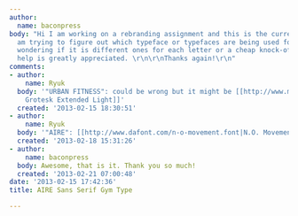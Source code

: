 ```yaml
---
author:
  name: baconpress
body: "Hi I am working on a rebranding assignment and this is the current logo. I
  am trying to figure out which typeface or typefaces are being used for AIRE. I am
  wondering if it is different ones for each letter or a cheap knock-off, but any
  help is greatly appreciated. \r\n\r\nThanks again!\r\n"
comments:
- author:
    name: Ryuk
  body: '"URBAN FITNESS": could be wrong but it might be [[http://www.myfonts.com/fonts/berthold/akzidenz-grotesk-be/|Akzidenz
    Grotesk Extended Light]]'
  created: '2013-02-15 18:30:51'
- author:
    name: Ryuk
  body: '"AIRE": [[http://www.dafont.com/n-o-movement.font|N.O. Movement]]'
  created: '2013-02-18 15:31:26'
- author:
    name: baconpress
  body: Awesome, that is it. Thank you so much!
  created: '2013-02-21 07:00:48'
date: '2013-02-15 17:42:36'
title: AIRE Sans Serif Gym Type

---
```

